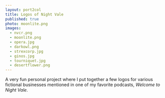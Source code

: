 ```yaml
---
layout: port2col
title: Logos of Night Vale
published: true
photo: moonlite.png
images: 
  - nvcr.png
  - moonlite.png
  - opera.jpg
  - darkowl.png
  - strexcorp.jpg
  - ginos.jpg
  - tourniquet.jpg
  - desertflower.png
---
```




A very fun personal project where I put together a few logos for various fictional businesses mentioned in one of my favorite podcasts, _Welcome to Night Vale_.
